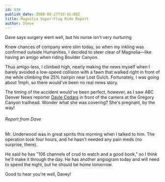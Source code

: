 ```yaml
---
id: 534
publish_date: 2008-06-27T19:41:00Z
title: Magnolia Super-Flag Ride Report
author: Steve
---
```

  
Dave says surgery went well, but his nurse isn't very nurturing

Knew chances of company were slim today, so when my inkling was confirmed outside Humanities, I decided to steer clear of Magnolia—like having an amigo when riding Boulder Canyon.

Thus amigo-less, I climbed high, nearly making the news myself when I barely avoided a low-speed collision with a fawn that walked right in front of me while climbing the 25% hairpin near Lost Gulch. Fortunately, I was going about 1mph, so there would've been no real news story.

The timing of the accident would've been perfect, however, as I saw ABC Denver News reporter [Dayle Cedars](http://www.thedenverchannel.com/7newsteam/2551092/detail.html) in front of the camera at the Gregory Canyon trailhead. Wonder what she was covering? She's pregnant, by the way!

###### Report from Dave

Mr. Underwood was in great spirits this morning when I talked to him. The operation took four hours, and he hasn't needed any pain meds (no surprise, there).

He said he has "106 channels of crud to watch and a good book," so I think he'll make it through the day. He has another angiogram today and will need to spend the night, but he should be home tomorrow.

Good to hear you're well, Davey!